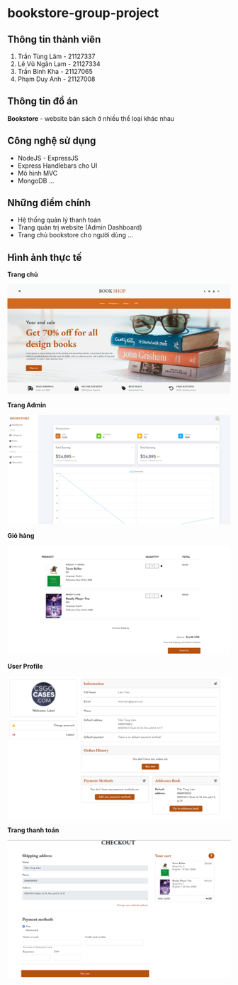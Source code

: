 # bookstore-group-project

## Thông tin thành viên

1. Trần Tùng Lâm - 21127337
2. Lê Vũ Ngân Lam - 21127334
3. Trần Bình Kha - 21127065
4. Phạm Duy Anh - 21127008

## Thông tin đồ án

**Bookstore** - website bán sách ở nhiều thể loại khác nhau

## Công nghệ sử dụng

-   NodeJS - ExpressJS
-   Express Handlebars cho UI
-   Mô hình MVC
-   MongoDB
    ...

## Những điểm chính

-   Hệ thống quản lý thanh toán
-   Trang quản trị website (Admin Dashboard)
-   Trang chủ bookstore cho người dùng
    ...

## Hình ảnh thực tế

**Trang chủ**

![homepage](https://github.com/nganlamforwork/bookstore-group-project-main-system/blob/tlam/bookstore-readme/homepage.png?raw=true)

**Trang Admin**

![admin](https://github.com/nganlamforwork/bookstore-group-project-main-system/blob/tlam/bookstore-readme/admin.png?raw=true)

**Giỏ hàng**

![admin](https://github.com/nganlamforwork/bookstore-group-project-main-system/blob/tlam/bookstore-readme/cart.png?raw=true)

**User Profile**

![admin](https://github.com/nganlamforwork/bookstore-group-project-main-system/blob/tlam/bookstore-readme/profile.png?raw=true)

**Trang thanh toán**

![admin](https://github.com/nganlamforwork/bookstore-group-project-main-system/blob/tlam/bookstore-readme/checkout.png?raw=true)
